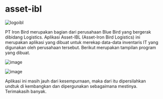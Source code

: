 # asset-ibl
![logoibl](https://user-images.githubusercontent.com/53107522/128449373-11eaca0e-6c4b-4cdd-8786-3bcd14f6f39f.png)

PT Iron Bird merupakan bagian dari perusahaan Blue Bird yang bergerak dibidang Logistics.
Aplikasi Asset-IBL (Asset-Iron Bird Logistics) ini merupakan aplikasi yang dibuat untuk merekap data-data inventaris IT yang digunakan oleh perusahaan tersebut.
Berikut merupakan tampilan program yang dibuat.

![image](https://user-images.githubusercontent.com/53107522/128450126-ac81b36d-c4f1-43b8-8727-5af2f9d41bce.png)

![image](https://user-images.githubusercontent.com/53107522/128450183-711bc02f-0c6d-4a81-8ff9-da02d75cd593.png)

Aplikasi ini masih jauh dari kesempurnaan, maka dari itu dipersilahkan undtuk di kembangkan dan dipergunakan sebagaimana mestinya.
Terimakasih banyak.
